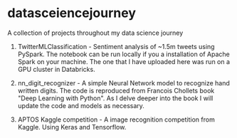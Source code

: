 # datasceiencejourney
A collection of projects throughout my data science journey

1) TwitterMLClassification - Sentiment analysis of ~1.5m tweets using PySpark. The notebook can be run locally if you a installation of Apache Spark on your machine. The one that I have uploaded here was run on a GPU cluster in Databricks.

2) nn_digit_recognizer - A simple Neural Network model to recognize hand written digits. The code is reproduced from Francois Chollets book "Deep Learning with Python". As I delve deeper into the book I will update the code and models as necessary.

3) APTOS Kaggle competition - A image recognition competition from Kaggle. Using Keras and Tensorflow.
